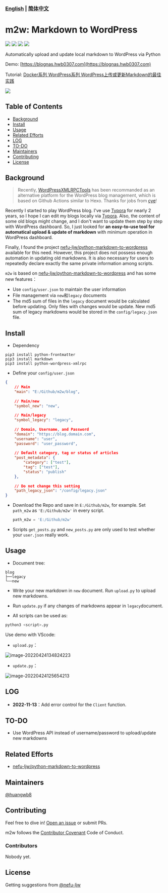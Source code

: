 ### [English](https://github.com/huangwb8/m2w) | [简体中文](https://github.com/huangwb8/m2w/blob/main/README.zh-CN.md)

# m2w: Markdown to WordPress

<p align="left">
<a href=""><img src="https://img.shields.io/badge/python-3.7%2B-orange"></a>
<a href=""><img src="https://img.shields.io/badge/platform-Windows%7Clinux%7CMacOS-brightgreen"></a>
<a href=""><img src="https://img.shields.io/github/downloads/huangwb8/m2w/total"></a>
<a href=""><img src="https://img.shields.io/github/stars/huangwb8/m2w?style=social"></a>
</p>
Automatically upload and update local markdown to WordPress via Python

Demo: [https://blognas.hwb0307.com](https://blognas.hwb0307.com)

Tutorial: [Docker系列 WordPress系列 WordPress上传或更新Markdown的最佳实践](https://blognas.hwb0307.com/linux/docker/689)

![](https://chevereto.hwb0307.com/images/2022/05/27/Code_6OcltCZ2le.gif)


## Table of Contents

- [Background](#background)
- [Install](#install)
- [Usage](#usage)
- [Related Efforts](#related-efforts)
- [LOG](#LOG)
- [TO-DO](#TO-DO)
- [Maintainers](#maintainers)
- [Contributing](#contributing)
- [License](#license)

## Background

> Recently, [WordPressXMLRPCTools](https://github.com/zhaoolee/WordPressXMLRPCTools) has been recommanded as an alternative platform for the WordPress blog management, which is based on Github Actions similar to Hexo. Thanks for jobs from [cye](https://github.com/cye18)!

Recently I started to play WordPress blog. I've use [Typora](https://github.com/typora) for nearly 2 years, so I hope I can edit my blogs locally via [Typora](https://github.com/typora). Also, the content of some old blogs might change, and I don't want to update them step by step with WordPress dashboard. So, I just looked for **an easy-to-use tool for automatical upload & update of  markdown** with minimum operation in WordPress dashboard. 

Finally, I found the project [nefu-ljw/python-markdown-to-wordpress](https://github.com/nefu-ljw/python-markdown-to-wordpress) available for this need. However, this project does not possess enough automation in updating old markdowns. It is also necessary for users to repeatedly declare exactly the same private information among scripts. 

`m2w` is based on [nefu-ljw/python-markdown-to-wordpress](https://github.com/nefu-ljw/python-markdown-to-wordpress) and has some new features：

+ Use `config/user.json` to maintain the user information
+ File management via `new`和`legacy` documents
+ The md5 sum of files in the `legacy` document would be calculated before updating. Only files with changes would be update. New md5 sum of legacy markdowns would be stored in the `config/legacy.json` file.

## Install

+ Dependency

```
pip3 install python-frontmatter
pip3 install markdown
pip3 install python-wordpress-xmlrpc
```

+ Define your `config/user.json`

```json
{
    // Main 
    "main": "E:/Github/m2w/blog",
    
    // Main/new
    "symbol_new": "new",
    
    // Main/legacy
    "symbol_legacy": "legacy",
    
    // Domain, Username, and Password
    "domain": "https://blog.domain.com",
    "username": "user",
    "password": "user_password",
    
    // Default category, tag or status of articles
    "post_metadata": {
        "category": ["test"],
        "tag": ["test"],
        "status": "publish"
    },
    
    // Do not change this setting
    "path_legacy_json": "/config/legacy.json"
}
```

+ Download the Repo and save in `E:/Github/m2w`, for example. Set `path_m2w` as `'E:/Github/m2w'` in every script.

  ```python
  path_m2w = 'E:/Github/m2w'
  ```

+ Scripts `get_posts.py` and `new_posts.py` are only used to test whether your `user.json` really work.

## Usage

+ Document tree:

```
blog
├──legacy
└──new
```

+ Write your new markdown in `new` document. Run `upload.py` to upload new markdowns.
+ Run `update.py` if any changes of markdowns appear in `legacy`document.

+ All scripts can be used as:

```bash
python3 <script>.py
```

Use demo with VScode: 

+ `upload.py`：

![image-20220424134824223](https://chevereto.hwb0307.com/images/2022/04/24/image-20220424134824223.png)

+  `update.py`：

![image-20220424125654213](https://chevereto.hwb0307.com/images/2022/04/24/image-20220424125654213.png)

## LOG

+ **2022-11-13**：Add error control for the `Client` function.

## TO-DO

+ Use WordPress API instead of username/password to upload/update new markdowns

## Related Efforts

- [nefu-ljw/python-markdown-to-wordpress](https://github.com/nefu-ljw/python-markdown-to-wordpress)

## Maintainers

[@huangwb8](https://t.me/hwb0307)

## Contributing

Feel free to dive in! [Open an issue](https://github.com/huangwb8/m2w/issues/new) or submit PRs.

m2w follows the [Contributor Covenant](http://contributor-covenant.org/version/1/3/0/) Code of Conduct.

### Contributors

Nobody yet.


## License

Getting suggestions from [@nefu-ljw](https://github.com/nefu-ljw)

